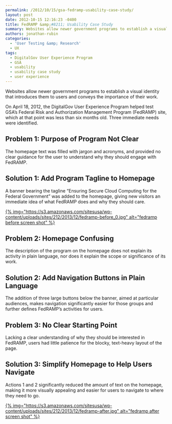 ```yaml
---
permalink: /2012/10/15/gsa-fedramp-usability-case-study/
layout: post
date: 2012-10-15 12:16:23 -0400
title: FedRAMP &amp;#8211; Usability Case Study
summary: Websites allow newer government programs to establish a visual identity that introduces them to users and conveys the importance of their work. On April 18, 2012, the DigitalGov User Experience Program helped test&nbsp;GSA&amp;#8217;s Federal Risk and Authorization Management Program (FedRAMP) site, which at that point was less than six months old. Three immediate needs were
authors: jonathan-rubin
categories:
  - 'User Testing &amp; Research'
  - UX
tags:
  - DigitalGov User Experience Program
  - GSA
  - usability
  - usability case study
  - user experience
---
```


Websites allow newer government programs to establish a visual identity that introduces them to users and conveys the importance of their work.

On April 18, 2012, the DigitalGov User Experience Program helped test GSA&#8217;s Federal Risk and Authorization Management Program (FedRAMP) site, which at that point was less than six months old. Three immediate needs were identified.

## Problem 1: Purpose of Program Not Clear

The homepage text was filled with jargon and acronyms, and provided no clear guidance for the user to understand why they should engage with FedRAMP.

## Solution 1: Add Program Tagline to Homepage

A banner bearing the tagline “Ensuring Secure Cloud Computing for the Federal Government&#8221; was added to the homepage, giving new visitors an immediate idea of what FedRAMP does and why they should care.

[{% img="https://s3.amazonaws.com/sitesusa/wp-content/uploads/sites/212/2013/12/fedramp-before_0.jpg" alt="fedramp before screen shot" %}](https://s3.amazonaws.com/sitesusa/wp-content/uploads/sites/212/2013/12/fedramp-before_0.jpg)

## Problem 2: Homepage Confusing

The description of the program on the homepage does not explain its activity in plain language, nor does it explain the scope or significance of its work.

## Solution 2: Add Navigation Buttons in Plain Language

The addition of three large buttons below the banner, aimed at particular audiences, makes navigation significantly easier for those groups and further defines FedRAMP’s activities for users.

## Problem 3: No Clear Starting Point

Lacking a clear understanding of why they should be interested in FedRAMP, users had little patience for the blocky, text-heavy layout of the page.

## Solution 3: Simplify Homepage to Help Users Navigate

Actions 1 and 2 significantly reduced the amount of text on the homepage, making it more visually appealing and easier for users to navigate to where they need to go.

[{% img="https://s3.amazonaws.com/sitesusa/wp-content/uploads/sites/212/2013/12/fedramp-after.jpg" alt="fedramp after screen shot" %}](https://s3.amazonaws.com/sitesusa/wp-content/uploads/sites/212/2013/12/fedramp-after.jpg)

&nbsp;

&nbsp;

&nbsp;